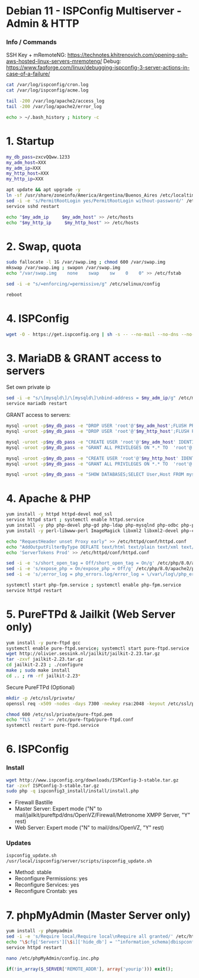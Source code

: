 # Debian 11 - ISPConfig Multiserver - Admin & HTTP

### Info / Commands
SSH Key + mRemoteNG: https://technotes.khitrenovich.com/opening-ssh-aws-hosted-linux-servers-mremoteng/
Debug: https://www.faqforge.com/linux/debugging-ispconfig-3-server-actions-in-case-of-a-failure/
```sh
cat /var/log/ispconfig/cron.log
cat /var/log/ispconfig/acme.log

tail -200 /var/log/apache2/access_log
tail -200 /var/log/apache2/error_log

echo > ~/.bash_history ; history -c
```

# 1. Startup
```sh
my_db_pass=zxcvQQww.1233
my_adm_host=XXX
my_adm_ip=XXX
my_http_host=XXX
my_http_ip=XXX
```

```sh
apt update && apt upgrade -y
ln -sf /usr/share/zoneinfo/America/Argentina/Buenos_Aires /etc/localtime
sed -i -e 's/PermitRootLogin yes/PermitRootLogin without-password/' /etc/ssh/sshd_config
service sshd restart

echo "$my_adm_ip     $my_adm_host" >> /etc/hosts
echo "$my_http_ip     $my_http_host" >> /etc/hosts
```

# 2. Swap, quota
```sh
sudo fallocate -l 1G /var/swap.img ; chmod 600 /var/swap.img
mkswap /var/swap.img ; swapon /var/swap.img
echo "/var/swap.img    none    swap    sw    0    0" >> /etc/fstab

sed -i -e "s/=enforcing/=permissive/g" /etc/selinux/config

reboot
```

# 4. ISPConfig
```sh
wget -O - https://get.ispconfig.org | sh -s -- --no-mail --no-dns --no-roundcube --ssh-permit-root=without-password --use-php=8.0
```

# 3. MariaDB & GRANT access to servers
Set own private ip
```sh
sed -i -e "s/\[mysqld\]/\[mysqld\]\nbind-address = $my_adm_ip/g" /etc/my.cnf.d/mariadb-server.cnf
service mariadb restart
```
GRANT access to servers:
```sh
mysql -uroot -p$my_db_pass -e "DROP USER 'root'@'$my_adm_host';FLUSH PRIVILEGES"
mysql -uroot -p$my_db_pass -e "DROP USER 'root'@'$my_http_host';FLUSH PRIVILEGES"

mysql -uroot -p$my_db_pass -e "CREATE USER 'root'@'$my_adm_host' IDENTIFIED BY '$my_db_pass'"
mysql -uroot -p$my_db_pass -e "GRANT ALL PRIVILEGES ON *.* TO  'root'@'$my_adm_host' IDENTIFIED BY '$my_db_pass' WITH GRANT OPTION MAX_QUERIES_PER_HOUR 0 MAX_CONNECTIONS_PER_HOUR 0 MAX_UPDATES_PER_HOUR 0 MAX_USER_CONNECTIONS 0"

mysql -uroot -p$my_db_pass -e "CREATE USER 'root'@'$my_http_host' IDENTIFIED BY '$my_db_pass'"
mysql -uroot -p$my_db_pass -e "GRANT ALL PRIVILEGES ON *.* TO  'root'@'$my_http_host' IDENTIFIED BY '$my_db_pass' WITH GRANT OPTION MAX_QUERIES_PER_HOUR 0 MAX_CONNECTIONS_PER_HOUR 0 MAX_UPDATES_PER_HOUR 0 MAX_USER_CONNECTIONS 0"

mysql -uroot -p$my_db_pass -e "SHOW DATABASES;SELECT User,Host FROM mysql.user"
```

# 4. Apache & PHP
```sh
yum install -y httpd httpd-devel mod_ssl
service httpd start ; systemctl enable httpd.service
yum install -y php php-devel php-gd php-ldap php-mysqlnd php-odbc php-pear php-xml php-mbstring php-snmp php-soap php-tidy curl curl-devel
yum install -y perl-libwww-perl ImageMagick libxml2 libxml2-devel php-cli unzip bzip2 perl-DBD-mysql php-fpm mod_fcgid

echo "RequestHeader unset Proxy early" >> /etc/httpd/conf/httpd.conf 
echo "AddOutputFilterByType DEFLATE text/html text/plain text/xml text/css text/javascript application/javascript" >> /etc/httpd/conf/httpd.conf
echo 'ServerTokens Prod' >> /etc/httpd/conf/httpd.conf

sed -i -e 's/short_open_tag = Off/short_open_tag = On/g' /etc/php/8.0/apache2/php.ini
sed -i -e 's/expose_php = On/expose_php = Off/g' /etc/php/8.0/apache2/php.ini
sed -i -e 's/;error_log = php_errors.log/error_log = \/var\/log\/php_errors.log/g' /etc/php/8.0/apache2/php.ini

systemctl start php-fpm.service ; systemctl enable php-fpm.service
service httpd restart

```

# 5. PureFTPd & Jailkit (Web Server only)
```sh
yum install -y pure-ftpd gcc
systemctl enable pure-ftpd.service; systemctl start pure-ftpd.service
wget http://olivier.sessink.nl/jailkit/jailkit-2.23.tar.gz
tar -zxvf jailkit-2.23.tar.gz
cd jailkit-2.23 ; ./configure
make ; sudo make install
cd .. ; rm -rf jailkit-2.23*
```

Secure PureFTPd (Optional)
```sh
mkdir -p /etc/ssl/private/
openssl req -x509 -nodes -days 7300 -newkey rsa:2048 -keyout /etc/ssl/private/pure-ftpd.pem -out /etc/ssl/private/pure-ftpd.pem

```
```sh
chmod 600 /etc/ssl/private/pure-ftpd.pem
echo "TLS    2" >> /etc/pure-ftpd/pure-ftpd.conf
systemctl restart pure-ftpd.service
```

# 6. ISPConfig
### Install
```sh
wget http://www.ispconfig.org/downloads/ISPConfig-3-stable.tar.gz
tar -zxvf ISPConfig-3-stable.tar.gz
sudo php -q ispconfig3_install/install/install.php
```
- Firewall Bastille
- Master Server: Expert mode ("N" to mail/jailkit/pureftpd/dns/OpenVZ/Firewall/Metronome XMPP Server, "Y" rest)
- Web Server: Expert mode ("N" to mail/dns/OpenVZ, "Y" rest)

### Updates
```sh
ispconfig_update.sh
/usr/local/ispconfig/server/scripts/ispconfig_update.sh
```
- Method: stable
- Reconfigure Permissions: yes
- Reconfigure Services: yes
- Reconfigure Crontab: yes


# 7. phpMyAdmin (Master Server only)
```sh
yum install -y phpmyadmin
sed -i -e 's/Require local/Require local\nRequire all granted/' /etc/httpd/conf.d/phpMyAdmin.conf
echo "\$cfg['Servers'][\$i]['hide_db'] = '^information_schema|dbispconfig|performance_schema|mysql\$';" >> /etc/phpMyAdmin/config.inc.php
service httpd restart
```
```sh
nano /etc/phpMyAdmin/config.inc.php
```
```php
if(!in_array($_SERVER['REMOTE_ADDR'], array('yourip'))) exit();
```

